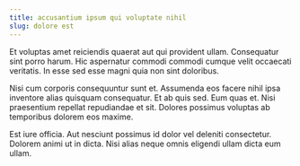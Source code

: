 ```yaml
---
title: accusantium ipsum qui voluptate nihil
slug: dolore est
---
```


Et voluptas amet reiciendis quaerat aut qui provident ullam. Consequatur sint porro harum. Hic aspernatur commodi commodi cumque velit occaecati veritatis. In esse sed esse magni quia non sint doloribus.

Nisi cum corporis consequuntur sunt et. Assumenda eos facere nihil ipsa inventore alias quisquam consequatur. Et ab quis sed. Eum quas et. Nisi praesentium repellat repudiandae et sit. Dolores possimus voluptas ab temporibus dolorem eos maxime.

Est iure officia. Aut nesciunt possimus id dolor vel deleniti consectetur. Dolorem animi ut in dicta. Nisi alias neque omnis eligendi ullam dicta eum ullam.
